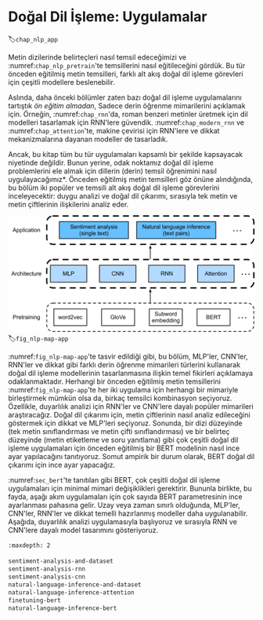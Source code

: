 # Doğal Dil İşleme: Uygulamalar
:label:`chap_nlp_app`

Metin dizilerinde belirteçleri nasıl temsil edeceğimizi ve :numref:`chap_nlp_pretrain`'te temsillerini nasıl eğitileceğini gördük. Bu tür önceden eğitilmiş metin temsilleri, farklı alt akış doğal dil işleme görevleri için çeşitli modellere beslenebilir. 

Aslında, daha önceki bölümler zaten bazı doğal dil işleme uygulamalarını tartıştık
*ön eğitim almadan*,
Sadece derin öğrenme mimarilerini açıklamak için. Örneğin, :numref:`chap_rnn`'da, roman benzeri metinler üretmek için dil modelleri tasarlamak için RNN'lere güvendik. :numref:`chap_modern_rnn` ve :numref:`chap_attention`'te, makine çevirisi için RNN'lere ve dikkat mekanizmalarına dayanan modeller de tasarladık. 

Ancak, bu kitap tüm bu tür uygulamaları kapsamlı bir şekilde kapsayacak niyetinde değildir. Bunun yerine, odak noktamız doğal dil işleme problemlerini ele almak için dillerin (derin) temsil öğrenimini nasıl uygulayacağımız*. Önceden eğitilmiş metin temsilleri göz önüne alındığında, bu bölüm iki popüler ve temsili alt akış doğal dil işleme görevlerini inceleyecektir: duygu analizi ve doğal dil çıkarımı, sırasıyla tek metin ve metin çiftlerinin ilişkilerini analiz eder. 

![Pretrained text representations can be fed to various deep learning architectures for different downstream natural language processing applications. This chapter focuses on how to design models for different downstream natural language processing applications.](../img/nlp-map-app.svg)
:label:`fig_nlp-map-app`

:numref:`fig_nlp-map-app`'te tasvir edildiği gibi, bu bölüm, MLP'ler, CNN'ler, RNN'ler ve dikkat gibi farklı derin öğrenme mimarileri türlerini kullanarak doğal dil işleme modellerinin tasarlanmasına ilişkin temel fikirleri açıklamaya odaklanmaktadır. Herhangi bir önceden eğitilmiş metin temsillerini :numref:`fig_nlp-map-app`'te her iki uygulama için herhangi bir mimariyle birleştirmek mümkün olsa da, birkaç temsilci kombinasyon seçiyoruz. Özellikle, duyarlılık analizi için RNN'ler ve CNN'lere dayalı popüler mimarileri araştıracağız. Doğal dil çıkarımı için, metin çiftlerinin nasıl analiz edileceğini göstermek için dikkat ve MLP'leri seçiyoruz. Sonunda, bir dizi düzeyinde (tek metin sınıflandırması ve metin çifti sınıflandırması) ve bir belirteç düzeyinde (metin etiketleme ve soru yanıtlama) gibi çok çeşitli doğal dil işleme uygulamaları için önceden eğitilmiş bir BERT modelinin nasıl ince ayar yapılacağını tanıtıyoruz. Somut ampirik bir durum olarak, BERT doğal dil çıkarımı için ince ayar yapacağız. 

:numref:`sec_bert`'te tanıtılan gibi BERT, çok çeşitli doğal dil işleme uygulamaları için minimal mimari değişiklikleri gerektirir. Bununla birlikte, bu fayda, aşağı akım uygulamaları için çok sayıda BERT parametresinin ince ayarlanması pahasına gelir. Uzay veya zaman sınırlı olduğunda, MLP'ler, CNN'ler, RNN'ler ve dikkat temelli hazırlanmış modeller daha uygulanabilir. Aşağıda, duyarlılık analizi uygulamasıyla başlıyoruz ve sırasıyla RNN ve CNN'lere dayalı model tasarımını gösteriyoruz.

```toc
:maxdepth: 2

sentiment-analysis-and-dataset
sentiment-analysis-rnn
sentiment-analysis-cnn
natural-language-inference-and-dataset
natural-language-inference-attention
finetuning-bert
natural-language-inference-bert
```
